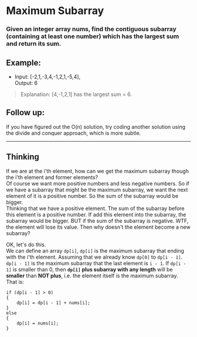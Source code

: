 # Maximum Subarray
### Given an integer array nums, find the contiguous subarray (containing at least one number) which has the largest sum and return its sum.

## Example:

- Input: [-2,1,-3,4,-1,2,1,-5,4],  
Output: 6
> Explanation: [4,-1,2,1] has the largest sum = 6.

## Follow up:
If you have figured out the O(n) solution, try coding another solution using the divide and conquer approach, which is more subtle.

---
## Thinking
If we are at the i'th element, how can we get the maximum subarray though the i'th element and former elements?  
Of course we want more positive numbers and less negative numbers. So if we have a subarray that might be the maximum subarray, we want the next element of it is a positive number. So the sum of the subarray would be bigger.  
Thinking that we have a positive element. The sum of the subarray before this element is a positive number. If add this element into the subarray, the subarray would be bigger. BUT if the sum of the subarray is negative. WTF, the element will lose its value. Then why doesn't the element become a new subarray?

OK, let's do this.  
We can define an array `dp[i]`, `dp[i]` is the maximum subarray that ending with the i'th element. Assuming that we already know `dp[0]` to `dp[i - 1]`. `dp[i - 1]` is the maximum subarray that the last element is `i - 1`. If `dp[i - 1]` is smaller than 0, then **`dp[i]` plus subarray with any length** will be **smaller** than **NOT plus**, i.e. the element itself is the maximum subarray.  
That is:
```
if (dp[i - 1] > 0)
{
    dp[i] = dp[i - 1] + nums[i];
}
else
{
    dp[i] = nums[i];
}
```
